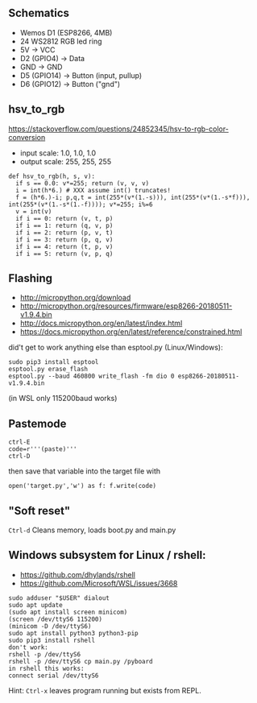 ## Schematics
- Wemos D1 (ESP8266, 4MB)
- 24 WS2812 RGB led ring
- 5V -> VCC
- D2 (GPIO4) -> Data
- GND -> GND
- D5 (GPIO14) -> Button (input, pullup)
- D6 (GPIO12) -> Button ("gnd")

## hsv_to_rgb
https://stackoverflow.com/questions/24852345/hsv-to-rgb-color-conversion
- input scale: 1.0, 1.0, 1.0
- output scale: 255, 255, 255
```
def hsv_to_rgb(h, s, v):
  if s == 0.0: v*=255; return (v, v, v)
  i = int(h*6.) # XXX assume int() truncates!
  f = (h*6.)-i; p,q,t = int(255*(v*(1.-s))), int(255*(v*(1.-s*f))), int(255*(v*(1.-s*(1.-f)))); v*=255; i%=6
  v = int(v)
  if i == 0: return (v, t, p)
  if i == 1: return (q, v, p)
  if i == 2: return (p, v, t)
  if i == 3: return (p, q, v)
  if i == 4: return (t, p, v)
  if i == 5: return (v, p, q)
```

## Flashing
- http://micropython.org/download
- http://micropython.org/resources/firmware/esp8266-20180511-v1.9.4.bin
- http://docs.micropython.org/en/latest/index.html
- https://docs.micropython.org/en/latest/reference/constrained.html

did't get to work anything else than esptool.py (Linux/Windows):
```
sudo pip3 install esptool
esptool.py erase_flash
esptool.py --baud 460800 write_flash -fm dio 0 esp8266-20180511-v1.9.4.bin
```
(in WSL only 115200baud works)

## Pastemode
```
ctrl-E
code=r'''(paste)'''
ctrl-D
```
then save that variable into the target file with 
```
open('target.py','w') as f: f.write(code)
```

## "Soft reset"
`Ctrl-d`
Cleans memory, loads boot.py and main.py

## Windows subsystem for Linux / rshell:
- https://github.com/dhylands/rshell
- https://github.com/Microsoft/WSL/issues/3668
```
sudo adduser "$USER" dialout
sudo apt update
(sudo apt install screen minicom)
(screen /dev/ttyS6 115200)
(minicom -D /dev/ttyS6)
sudo apt install python3 python3-pip
sudo pip3 install rshell
don't work:
rshell -p /dev/ttyS6
rshell -p /dev/ttyS6 cp main.py /pyboard
in rshell this works:
connect serial /dev/ttyS6
```
Hint: `Ctrl-x` leaves program running but exists from REPL.
